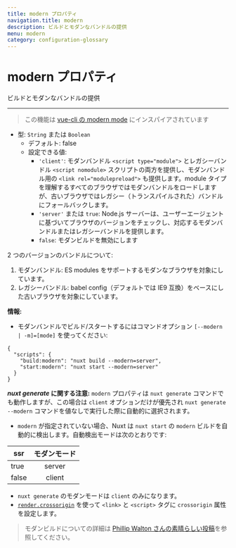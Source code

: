 ```yaml
---
title: modern プロパティ
navigation.title: modern
description: ビルドとモダンなバンドルの提供
menu: modern
category: configuration-glossary
---
```

# modern プロパティ

ビルドとモダンなバンドルの提供

---

> この機能は [vue-cli の modern mode](https://cli.vuejs.org/guide/browser-compatibility.html#modern-mode) にインスパイアされています

- 型: `String` または `Boolean`
  - デフォルト: false
  - 設定できる値:
    - `'client'`: モダンバンドル `<script type="module">` とレガシーバンドル `<script nomodule>` スクリプトの両方を提供し、モダンバンドル用の `<link rel="modulepreload">` も提供します。module タイプを理解するすべてのブラウザではモダンバンドルをロードしますが、古いブラウザではレガシー（トランスパイルされた）バンドルにフォールバックします。
    - `'server'` または `true`: Node.js サーバーは、ユーザーエージェントに基づいてブラウザのバージョンをチェックし、対応するモダンバンドルまたはレガシーバンドルを提供します。
    - `false`: モダンビルドを無効にします

2 つのバージョンのバンドルについて:

1. モダンバンドル: ES modules をサポートするモダンなブラウザを対象にしています。
2. レガシーバンドル: babel config（デフォルトでは IE9 互換）をベースにした古いブラウザを対象にしています。

**情報:**

- モダンバンドルでビルド/スタートするにはコマンドオプション `[--modern | -m]=[mode]` を使ってください:

```json{}[package.json]
{
  "scripts": {
    "build:modern": "nuxt build --modern=server",
    "start:modern": "nuxt start --modern=server"
  }
}
```

**_nuxt generate_ に関する注意:** `modern` プロパティは `nuxt generate` コマンドでも動作しますが、この場合は `client` オプションだけが優先され `nuxt generate --modern` コマンドを値なしで実行した際に自動的に選択されます。

- `modern` が指定されていない場合、Nuxt は `nuxt start` の `modern` ビルドを自動的に検出します。自動検出モードは次のとおりです:

| ssr   | モダンモード |
| ----- | :---------: |
| true  |   server    |
| false |   client    |

- `nuxt generate` のモダンモードは `client` のみになります。
- [`render.crossorigin`](/docs/configuration-glossary/configuration-render#crossorigin) を使って `<link>` と `<script>` タグに `crossorigin` 属性を設定します。

> モダンビルドについての詳細は [Phillip Walton さんの素晴らしい投稿](https://philipwalton.com/articles/deploying-es2015-code-in-production-today/)を参照してください。
